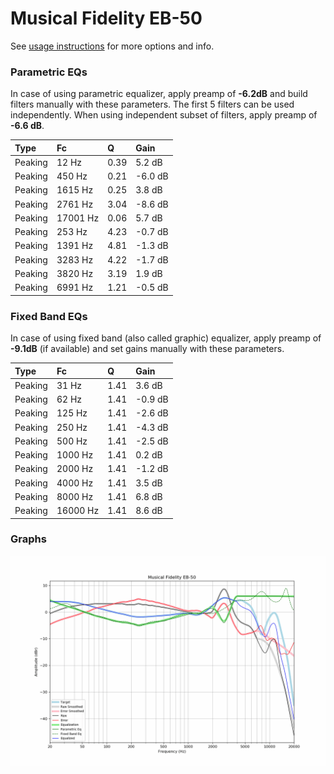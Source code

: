 # Musical Fidelity EB-50
See [usage instructions](https://github.com/jaakkopasanen/AutoEq#usage) for more options and info.

### Parametric EQs
In case of using parametric equalizer, apply preamp of **-6.2dB** and build filters manually
with these parameters. The first 5 filters can be used independently.
When using independent subset of filters, apply preamp of **-6.6 dB**.

| Type    | Fc       |    Q | Gain    |
|:--------|:---------|:-----|:--------|
| Peaking | 12 Hz    | 0.39 | 5.2 dB  |
| Peaking | 450 Hz   | 0.21 | -6.0 dB |
| Peaking | 1615 Hz  | 0.25 | 3.8 dB  |
| Peaking | 2761 Hz  | 3.04 | -8.6 dB |
| Peaking | 17001 Hz | 0.06 | 5.7 dB  |
| Peaking | 253 Hz   | 4.23 | -0.7 dB |
| Peaking | 1391 Hz  | 4.81 | -1.3 dB |
| Peaking | 3283 Hz  | 4.22 | -1.7 dB |
| Peaking | 3820 Hz  | 3.19 | 1.9 dB  |
| Peaking | 6991 Hz  | 1.21 | -0.5 dB |

### Fixed Band EQs
In case of using fixed band (also called graphic) equalizer, apply preamp of **-9.1dB**
(if available) and set gains manually with these parameters.

| Type    | Fc       |    Q | Gain    |
|:--------|:---------|:-----|:--------|
| Peaking | 31 Hz    | 1.41 | 3.6 dB  |
| Peaking | 62 Hz    | 1.41 | -0.9 dB |
| Peaking | 125 Hz   | 1.41 | -2.6 dB |
| Peaking | 250 Hz   | 1.41 | -4.3 dB |
| Peaking | 500 Hz   | 1.41 | -2.5 dB |
| Peaking | 1000 Hz  | 1.41 | 0.2 dB  |
| Peaking | 2000 Hz  | 1.41 | -1.2 dB |
| Peaking | 4000 Hz  | 1.41 | 3.5 dB  |
| Peaking | 8000 Hz  | 1.41 | 6.8 dB  |
| Peaking | 16000 Hz | 1.41 | 8.6 dB  |

### Graphs
![](./Musical%20Fidelity%20EB-50.png)